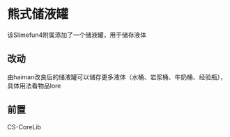 # 熊式储液罐
该Slimefun4附属添加了一个储液罐，用于储存液体

## 改动
由haiman改良后的储液罐可以储存更多液体（水桶、岩浆桶、牛奶桶、经验瓶），具体用法看物品lore

## 前置
CS-CoreLib

